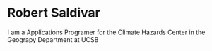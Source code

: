 # Robert Saldivar

I am a Applications Programer for the Climate Hazards Center in the Geograpy Department at UCSB
